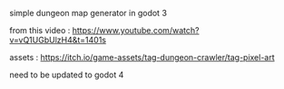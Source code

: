 simple dungeon map generator in godot 3

from this video : https://www.youtube.com/watch?v=vQ1UGbUlzH4&t=1401s

assets : https://itch.io/game-assets/tag-dungeon-crawler/tag-pixel-art

need to be updated to godot 4
